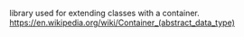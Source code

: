 library used for extending classes with a container. https://en.wikipedia.org/wiki/Container_(abstract_data_type)